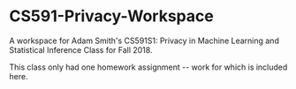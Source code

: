 # CS591-Privacy-Workspace
A workspace for Adam Smith's CS591S1: Privacy in Machine Learning and Statistical Inference Class for Fall 2018.

This class only had one homework assignment -- work for which is included here.
